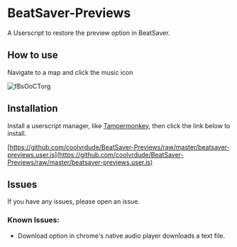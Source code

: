 # BeatSaver-Previews
A Userscript to restore the preview option in BeatSaver. 

## How to use
Navigate to a map and click the music icon

![fBsOoCTorg](https://user-images.githubusercontent.com/61445877/128424188-f047614d-3594-44c5-8551-12ca5ac07aad.gif)


## Installation
Install a userscript manager, like [Tampermonkey](https://www.tampermonkey.net/), then click the link below to install.

[https://github.com/coolvrdude/BeatSaver-Previews/raw/master/beatsaver-previews.user.js](https://github.com/coolvrdude/BeatSaver-Previews/raw/master/beatsaver-previews.user.js)

## Issues
If you have any issues, please open an issue.

### Known Issues:
* Download option in chrome's native audio player downloads a text file.
